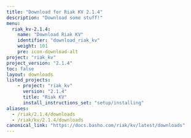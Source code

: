 ```yaml
---
title: "Download for Riak KV 2.1.4"
description: "Download some stuff!"
menu:
  riak_kv-2.1.4:
    name: "Download Riak KV"
    identifier: "download_riak_kv"
    weight: 101
    pre: icon-download-alt
project: "riak_kv"
project_version: "2.1.4"
toc: false
layout: downloads
listed_projects:
    - project: "riak_kv"
      version: "2.1.4"
      title: "Riak KV"
      install_instructions_set: "setup/installing"
aliases:
  - /riak/2.1.4/downloads
  - /riak/kv/2.1.4/downloads
canonical_link: "https://docs.basho.com/riak/kv/latest/downloads"
---
```

